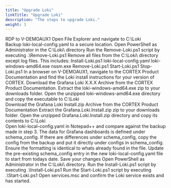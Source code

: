 ```yaml
---
title: "Upgrade Loki"
linkTitle: "Upgrade Loki"
description: "The steps to upgrade Loki."
weight: 3
---
```


RDP to V-DEMOAUX1
Open File Explorer and navigate to C:\Loki\
Backup loki-local-config.yaml to a secure location.
Open PowerShell as Administrator in the C:\Loki\ directory
Run the Remove-Loki.ps1 script by executing .\Remove-Loki.ps1
Remove all files from the C:\Loki\ directory except log files. This includes:
Install-Loki.ps1
loki-local-config.yaml
loki-windows-amd64.exe
nssm.exe
Remove-Loki.ps1
Start-Loki.ps1
Stop-Loki.ps1
In a browser on V-DEMOAUX1, navigate to the CORTEX Product Documentation and find the Loki install instructions for your version of CORTEX.
Download the Grafana Loki X.X.X Archive from the CORTEX Product Documentation.
Extract the loki-windows-amd64.exe zip to your downloads folder.
Open the unzipped loki-windows-amd64.exe directory and copy the executable to C:\Loki\
Download the Grafana Loki Install.zip Archive from the CORTEX Product Documentation
Extract the Grafana.Loki.Install.zip zip to your downloads folder.
Open the unzipped Grafana.Loki.Install.zip directory and copy its contents to C:\Loki\
Open loki-local-config.yaml in Notepad++ and compare against the backup made in step 3.
The data for Grafana dashboards is defined under schema_config.
If there are differences under schema_config, copy the config from the backup and put it directly under configs in schema_config. Ensure the formatting is identical to whats already found in the file.
Update the pre-existing schema_config entry in the new loki-local-config.yaml file to start from todays date.
Save your changes
Open PowerShell as Administrator in the C:\Loki\ directory.
Run the Install-Loki.ps1 script by executing .\Install-Loki.ps1
Run the Start-Loki.ps1 script by executing .\Start-Loki.ps1
Open services.msc and confirm the Loki service exists and has started.